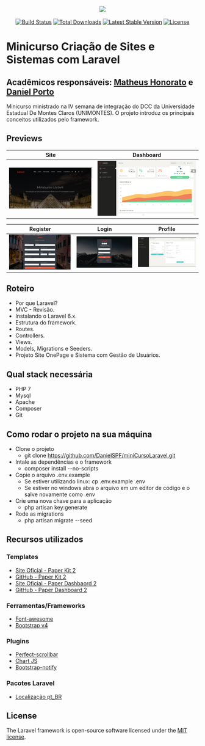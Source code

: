 
<p align="center"><img src="https://res.cloudinary.com/dtfbvvkyp/image/upload/v1566331377/laravel-logolockup-cmyk-red.svg" width="400"></p>

<p align="center">
<a href="https://travis-ci.org/laravel/framework"><img src="https://travis-ci.org/laravel/framework.svg" alt="Build Status"></a>
<a href="https://packagist.org/packages/laravel/framework"><img src="https://poser.pugx.org/laravel/framework/d/total.svg" alt="Total Downloads"></a>
<a href="https://packagist.org/packages/laravel/framework"><img src="https://poser.pugx.org/laravel/framework/v/stable.svg" alt="Latest Stable Version"></a>
<a href="https://packagist.org/packages/laravel/framework"><img src="https://poser.pugx.org/laravel/framework/license.svg" alt="License"></a>
</p>

# Minicurso Criação de Sites e Sistemas com Laravel

## Acadêmicos responsáveis: [Matheus Honorato](https://github.com/MatheusHonorato) e [Daniel Porto](https://github.com/DanielSPF)

Minicurso ministrado na IV semana de integração do DCC da Universidade Estadual De Montes Claros (UNIMONTES). O projeto introduz os principais conceitos utilizados pelo framework.

## Previews

| Site | Dashboard |
| --- | --- |
| [![Site](https://github.com/DanielSPF/miniCursoLaravel/blob/master/public/previews-site.PNG)](https://github.com/DanielSPF/miniCursoLaravel/blob/master/public/previews-site.PNG) | [![Dashboard](https://github.com/DanielSPF/miniCursoLaravel/blob/master/public/previews-dashboard.PNG)](https://github.com/DanielSPF/miniCursoLaravel/blob/master/public/previews-dashboard.PNG)

| Register | Login | Profile  |
| --- | --- | ---  |
| [![Register](https://github.com/DanielSPF/miniCursoLaravel/blob/master/public/previews-register.PNG)](https://github.com/DanielSPF/miniCursoLaravel/blob/master/public/previews-register.PNG) | [![Login](https://github.com/DanielSPF/miniCursoLaravel/blob/master/public/previews-login.PNG)](https://github.com/DanielSPF/miniCursoLaravel/blob/master/public/previews-login.PNG) | [![Profile](https://github.com/DanielSPF/miniCursoLaravel/blob/master/public/previews-profile.PNG)](https://github.com/DanielSPF/miniCursoLaravel/blob/master/public/previews-profile.PNG) 

## Roteiro

- Por que Laravel?
- MVC - Revisão.
- Instalando o Laravel 6.x.
- Estrutura do framework.
- Routes.
- Controllers.
- Views.
- Models, Migrations e Seeders.
- Projeto Site OnePage e Sistema com Gestão de Usuários.

## Qual stack necessária

- PHP 7
- Mysql
- Apache
- Composer
- Git

## Como rodar o projeto na sua máquina

- Clone o projeto
    - git clone https://github.com/DanielSPF/miniCursoLaravel.git
- Intale as dependências e o framework
    - composer install --no-scripts
- Copie o arquivo .env.example
    - Se estiver utilizando linux: cp .env.example .env
    - Se estiver no windows abra o arquivo em um editor de código e o salve novamente     como .env
- Crie uma nova chave para a aplicação
    - php artisan key:generate
- Rode as migrations
    - php artisan migrate --seed

## Recursos utilizados

### Templates
- [Site Oficial - Paper Kit 2](https://www.creative-tim.com/product/paper-kit-2)
- [GitHub - Paper Kit 2](https://github.com/creativetimofficial/paper-kit-2)
- [Site Oficial - Paper Dashbaord 2](https://www.creative-tim.com/product/paper-dashboard-2)
- [GitHub - Paper Dashboard 2](https://github.com/creativetimofficial/paper-dashboard)

### Ferramentas/Frameworks
- [Font-awesome](https://fontawesome.com)
- [Bootstrap v4](https://getbootstrap.com)

### Plugins
- [Perfect-scrollbar](https://github.com/mdbootstrap/perfect-scrollbar)
- [Chart JS](https://www.chartjs.org)
- [Bootstrap-notify](http://bootstrap-notify.remabledesigns.com)

### Pacotes Laravel
- [Localização pt_BR](https://github.com/esjdev/laravel-5.7-ptBR-localization)

## License

The Laravel framework is open-source software licensed under the [MIT license](https://opensource.org/licenses/MIT).
